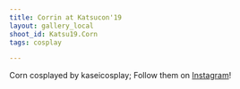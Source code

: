 ```yaml
---
title: Corrin at Katsucon'19
layout: gallery_local
shoot_id: Katsu19.Corn
tags: cosplay

---
```


Corn cosplayed by kaseicosplay; Follow them on [Instagram](https://www.instagram.com/kaseicosplay)!

